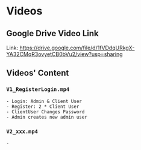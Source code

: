 # Videos

## Google Drive Video Link
Link: https://drive.google.com/file/d/1fVDdqURkgX-YA32CMqR3ovyetCB0bVu2/view?usp=sharing

## Videos' Content

### `V1_RegisterLogin.mp4`
    - Login: Admin & Client User
    - Register: 2 * Client User
    - ClientUser Changes Password
    - Admin creates new admin user
    
### `V2_xxx.mp4`
    - 